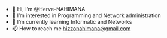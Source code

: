 - 👋 Hi, I’m @Herve-NAHIMANA
- 👀 I’m interested in Programming and Network administration
- 🌱 I’m currently learning Informatic and Networks
- 📫 How to reach me hizzonahimana@gmail.com
<!-- 💞️ I’m looking to collaborate on Programming project-->

<!---
Herve-NAHIMANA/Herve-NAHIMANA is a ✨ special ✨ repository because its `README.md` (this file) appears on your GitHub profile.
You can click the Preview link to take a look at your changes.
--->
